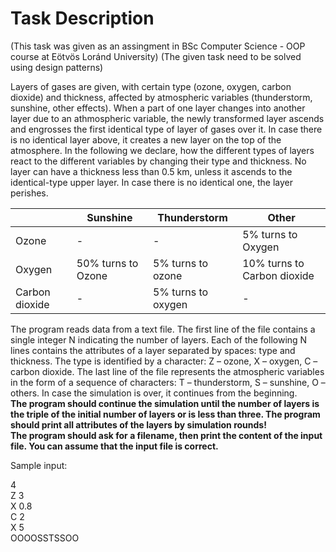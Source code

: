 # Task Description
(This task was given as an assingment in BSc Computer Science - OOP course at Eötvös Loránd University)
(The given task need to be solved using design patterns)

Layers of gases are given, with certain type (ozone, oxygen, carbon dioxide) and thickness, affected by atmospheric variables (thunderstorm, sunshine, other effects). When a part of one layer changes into another layer due to an athmospheric variable, the newly transformed layer ascends and engrosses the first identical type of layer of gases over it. In case there is no identical layer above, it creates a new layer on the top of the atmosphere.
In the following we declare, how the different types of layers react to the different variables by changing their type and thickness.
No layer can have a thickness less than 0.5 km, unless it ascends to the identical-type upper layer. In case there is no identical one, the layer perishes.


|                | Sunshine           | Thunderstorm       | Other                       |
|----------------|--------------------|--------------------|-----------------------------|
| Ozone          | -                  | -                  | 5% turns to Oxygen          |
| Oxygen         | 50% turns to Ozone | 5% turns to ozone  | 10% turns to Carbon dioxide |
| Carbon dioxide | -                  | 5% turns to oxygen | -                           |


The program reads data from a text file. The first line of the file contains a single integer N indicating the number of layers. Each of the following N lines contains the attributes of a layer separated by spaces: type and thickness. The type is identified by a character: Z – ozone, X – oxygen, C – carbon dioxide.
The last line of the file represents the atmospheric variables in the form of a sequence of characters: T – thunderstorm, S – sunshine, O – others. In case the simulation is over, it continues from the beginning.  
**The program should continue the simulation until the number of layers is the triple of the initial number of layers or is less than three. The program should print all attributes of the layers by simulation rounds!**  
**The program should ask for a filename, then print the content of the input file. You can assume that the input file is correct.**

Sample input: 

4  
Z 3  
X 0.8  
C 2  
X 5  
OOOOSSTSSOO   
